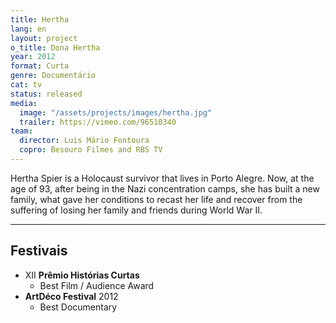 ```yaml
---
title: Hertha
lang: en
layout: project
o_title: Dona Hertha
year: 2012
format: Curta
genre: Documentário
cat: tv
status: released
media:
  image: "/assets/projects/images/hertha.jpg"
  trailer: https://vimeo.com/96510340
team:
  director: Luis Mário Fontoura
  copro: Besouro Filmes and RBS TV
---
```


Hertha Spier is a Holocaust survivor that lives in Porto Alegre. Now, at the age of 93, after being in the Nazi concentration camps, she has built a new family, what gave her conditions to recast her life and recover from the suffering of losing her family and friends during World War II.

---

## Festivais

* XII **Prêmio Histórias Curtas**
  * Best Film / Audience Award
* **ArtDéco Festival** 2012
  * Best Documentary
